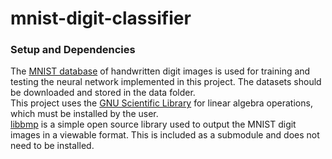 # mnist-digit-classifier
 
### Setup and Dependencies
The [MNIST database](http://yann.lecun.com/exdb/mnist/) of handwritten digit images is used for training and testing the neural network implemented in this project. The datasets should be downloaded and stored in the data folder. \
This project uses the [GNU Scientific Library](https://www.gnu.org/software/gsl/) for linear algebra operations, which must be installed by the user.\
[libbmp](https://github.com/marc-q/libbmp) is a simple open source library used to output the MNIST digit images in a viewable format. This is included as a submodule and does not need to be installed.
